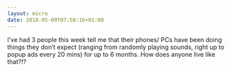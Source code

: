 ```yaml
---
layout: micro
date: 2018-05-09T07:58:16+01:00
---
```



I’ve had 3 people this week tell me that their phones/ PCs have been doing things they don’t expect (ranging from randomly playing sounds, right up to popup ads every 20 mins) for up to 6 months. How does anyone live like that?!?

